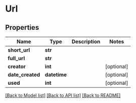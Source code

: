 # Url

## Properties
Name | Type | Description | Notes
------------ | ------------- | ------------- | -------------
**short_url** | **str** |  | 
**full_url** | **str** |  | 
**creator** | **int** |  | [optional] 
**date_created** | **datetime** |  | [optional] 
**used** | **int** |  | [optional] 

[[Back to Model list]](../README.md#documentation-for-models) [[Back to API list]](../README.md#documentation-for-api-endpoints) [[Back to README]](../README.md)


